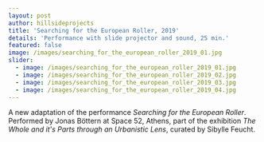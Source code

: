 ```yaml
---
layout: post
author: hillsideprojects
title: 'Searching for the European Roller, 2019'
details: 'Performance with slide projector and sound, 25 min.'
featured: false
image: /images/searching_for_the_european_roller_2019_01.jpg
slider:
  - image: /images/searching_for_the_european_roller_2019_01.jpg
  - image: /images/searching_for_the_european_roller_2019_02.jpg
  - image: /images/searching_for_the_european_roller_2019_03.jpg
  - image: /images/searching_for_the_european_roller_2019_04.jpg
---
```

A new adaptation of the performance _Searching for the European Roller_. Performed by Jonas Böttern at Space 52, Athens, part of the exhibition _The Whole and it's Parts through an Urbanistic Lens_, curated by Sibylle Feucht.
